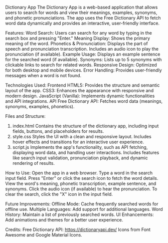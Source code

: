 Dictionary App
The Dictionary App is a web-based application that allows users to search for words and view their meanings, examples, synonyms, and phonetic pronunciations. The app uses the Free Dictionary API to fetch word data dynamically and provides an interactive, user-friendly interface.

Features:
Word Search: Users can search for any word by typing in the search box and pressing "Enter."
Meaning Display: Shows the primary meaning of the word.
Phonetics & Pronunciation: Displays the part of speech and pronunciation transcription. Includes an audio icon to play the pronunciation (if available).
Example Usage: Displays an example sentence for the searched word (if available).
Synonyms: Lists up to 5 synonyms with clickable links to search for related words.
Responsive Design: Optimized for both desktop and mobile devices.
Error Handling: Provides user-friendly messages when a word is not found.

Technologies Used:
Frontend
HTML5: Provides the structure and semantic layout of the app.
CSS3: Enhances the appearance with responsive and modern design.
JavaScript (Vanilla): Implements dynamic functionalities and API integrations.
API
Free Dictionary API: Fetches word data (meanings, synonyms, examples, phonetics).


Files and Structure:
1. index.html
Contains the structure of the dictionary app, including input fields, buttons, and placeholders for results.
2. style.css
Styles the UI with a clean and responsive layout.
Includes hover effects and transitions for an interactive user experience.
3. script.js
Implements the app's functionality, such as API fetching, displaying word data, and handling user interactions.
Includes features like search input validation, pronunciation playback, and dynamic rendering of results.


How to Use:
Open the app in a web browser.
Type a word in the search input field.
Press "Enter" or click the search icon to fetch the word details.
View the word's meaning, phonetic transcription, example sentence, and synonyms.
Click the audio icon (if available) to hear the pronunciation.
To clear the search, click the "X" icon in the input field.

Future Improvements:
Offline Mode: Cache frequently searched words for offline use.
Multiple Languages: Add support for additional languages.
Word History: Maintain a list of previously searched words.
UI Enhancements: Add animations and themes for a better user experience.


Credits:
Free Dictionary API: https://dictionaryapi.dev/
Icons from Font Awesome and Google Material Icons.
